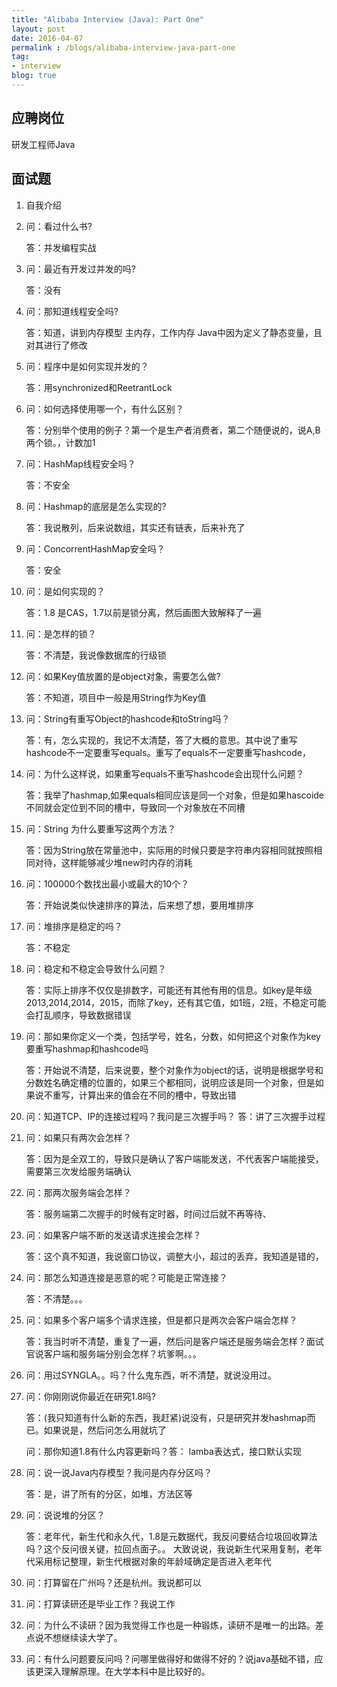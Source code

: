 ```yaml
---
title: "Alibaba Interview (Java): Part One"
layout: post
date: 2016-04-07
permalink : /blogs/alibaba-interview-java-part-one
tag:
- interview
blog: true
---
```


## 应聘岗位

研发工程师Java

## 面试题

1. 自我介绍

2. 问：看过什么书?

   答：并发编程实战

3. 问：最近有开发过并发的吗? 

   答：没有
4. 问：那知道线程安全吗?

   答：知道，讲到内存模型 主内存，工作内存  Java中因为定义了静态变量，且对其进行了修改

5. 问：程序中是如何实现并发的？

   答：用synchronized和ReetrantLock

6. 问：如何选择使用哪一个，有什么区别？ 

   答：分别举个使用的例子？第一个是生产者消费者，第二个随便说的，说A,B两个锁。，计数加1

7. 问：HashMap线程安全吗？ 

   答：不安全

8. 问：Hashmap的底层是怎么实现的?

   答：我说散列，后来说数组，其实还有链表，后来补充了

9. 问：ConcorrentHashMap安全吗？

   答：安全

10. 问：是如何实现的？

    答：1.8 是CAS，1.7以前是锁分离，然后画图大致解释了一遍

11. 问：是怎样的锁？

    答：不清楚，我说像数据库的行级锁

12. 问：如果Key值放置的是object对象，需要怎么做?

    答：不知道，项目中一般是用String作为Key值

13. 问：String有重写Object的hashcode和toString吗？

    答：有，怎么实现的，我记不太清楚，答了大概的意思。其中说了重写hashcode不一定要重写equals。重写了equals不一定要重写hashcode，

14. 问：为什么这样说，如果重写equals不重写hashcode会出现什么问题？

    答：我举了hashmap,如果equals相同应该是同一个对象，但是如果hascoide不同就会定位到不同的槽中，导致同一个对象放在不同槽

15. 问：String 为什么要重写这两个方法？

    答：因为String放在常量池中，实际用的时候只要是字符串内容相同就按照相同对待，这样能够减少堆new时内存的消耗

16. 问：100000个数找出最小或最大的10个？

    答：开始说类似快速排序的算法，后来想了想，要用堆排序

17. 问：堆排序是稳定的吗？

    答：不稳定

18. 问：稳定和不稳定会导致什么问题？

    答：实际上排序不仅仅是排数字，可能还有其他有用的信息。如key是年级2013,2014,2014，2015，而除了key，还有其它值，如1班，2班，不稳定可能会打乱顺序，导致数据错误

19. 问：那如果你定义一个类，包括学号，姓名，分数，如何把这个对象作为key要重写hashmap和hashcode吗

	答：开始说不清楚，后来说要，整个对象作为object的话，说明是根据学号和分数姓名确定槽的位置的，如果三个都相同，说明应该是同一个对象，但是如果说不重写，计算出来的值会在不同的槽中，导致出错

20. 问：知道TCP、IP的连接过程吗？我问是三次握手吗？
    答：讲了三次握手过程

21. 问：如果只有两次会怎样？

    答：因为是全双工的，导致只是确认了客户端能发送，不代表客户端能接受，需要第三次发给服务端确认

22. 问：那两次服务端会怎样？

    答：服务端第二次握手的时候有定时器，时间过后就不再等待、

23. 问：如果客户端不断的发送请求连接会怎样？

    答：这个真不知道，我说窗口协议，调整大小，超过的丢弃，我知道是错的，

24. 问：那怎么知道连接是恶意的呢？可能是正常连接？

    答：不清楚。。。

25. 问：如果多个客户端多个请求连接，但是都只是两次会客户端会怎样？ 

    答：我当时听不清楚，重复了一遍，然后问是客户端还是服务端会怎样？面试官说客户端和服务端分别会怎样？坑爹啊。。。

26. 问：用过SYNGLA。。吗？什么鬼东西，听不清楚，就说没用过。

27. 问：你刚刚说你最近在研究1.8吗?

    答：(我只知道有什么新的东西，我赶紧)说没有，只是研究并发hashmap而已。如果说是，然后问怎么用就坑了

    问：那你知道1.8有什么内容更新吗？答： lamba表达式，接口默认实现

28. 问：说一说Java内存模型？我问是内存分区吗？

    答：是，讲了所有的分区，如堆，方法区等

29. 问：说说堆的分区？

    答：老年代，新生代和永久代，1.8是元数据代，我反问要结合垃圾回收算法吗？这个反问很关键，拉回点面子。。
	大致说说，我说新生代采用复制，老年代采用标记整理，新生代根据对象的年龄域确定是否进入老年代

30. 问：打算留在广州吗？还是杭州。我说都可以

31. 问：打算读研还是毕业工作？我说工作

32. 问：为什么不读研？因为我觉得工作也是一种锻炼，读研不是唯一的出路。差点说不想继续读大学了。

33. 问：有什么问题要反问吗？问哪里做得好和做得不好的？说java基础不错，应该更深入理解原理。在大学本科中是比较好的。


